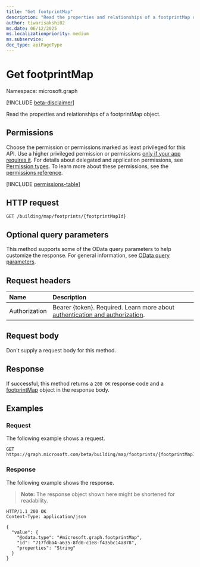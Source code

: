 ```yaml
---
title: "Get footprintMap"
description: "Read the properties and relationships of a footprintMap object."
author: tiwarisakshi02
ms.date: 06/12/2025
ms.localizationpriority: medium
ms.subservice: 
doc_type: apiPageType
---
```


# Get footprintMap

Namespace: microsoft.graph

[!INCLUDE [beta-disclaimer](../../includes/beta-disclaimer.md)]

Read the properties and relationships of a footprintMap object.

## Permissions

Choose the permission or permissions marked as least privileged for this API. Use a higher privileged permission or permissions [only if your app requires it](/graph/permissions-overview#best-practices-for-using-microsoft-graph-permissions). For details about delegated and application permissions, see [Permission types](/graph/permissions-overview#permission-types). To learn more about these permissions, see the [permissions reference](/graph/permissions-reference).

<!-- {
  "blockType": "permissions",
  "name": "footprintmap-get-permissions"
}
-->
[!INCLUDE [permissions-table](../includes/permissions/footprintmap-get-permissions.md)]

## HTTP request

<!-- {
  "blockType": "ignored"
}
-->
``` http
GET /building/map/footprints/{footprintMapId}
```

## Optional query parameters

This method supports some of the OData query parameters to help customize the response. For general information, see [OData query parameters](/graph/query-parameters).

## Request headers

|Name|Description|
|:---|:---|
|Authorization|Bearer {token}. Required. Learn more about [authentication and authorization](/graph/auth/auth-concepts).|

## Request body

Don't supply a request body for this method.

## Response

If successful, this method returns a `200 OK` response code and a [footprintMap](../resources/footprintmap.md) object in the response body.

## Examples

### Request

The following example shows a request.
<!-- {
  "blockType": "request",
  "name": "get_footprintmap"
}
-->
``` http
GET https://graph.microsoft.com/beta/building/map/footprints/{footprintMapId}
```


### Response

The following example shows the response.
>**Note:** The response object shown here might be shortened for readability.
<!-- {
  "blockType": "response",
  "truncated": true,
  "@odata.type": "microsoft.graph.footprintMap"
}
-->
``` http
HTTP/1.1 200 OK
Content-Type: application/json

{
  "value": {
    "@odata.type": "#microsoft.graph.footprintMap",
    "id": "717fdba4-a635-8fd0-c1e8-f435bc14a878",
    "properties": "String"
  }
}
```

